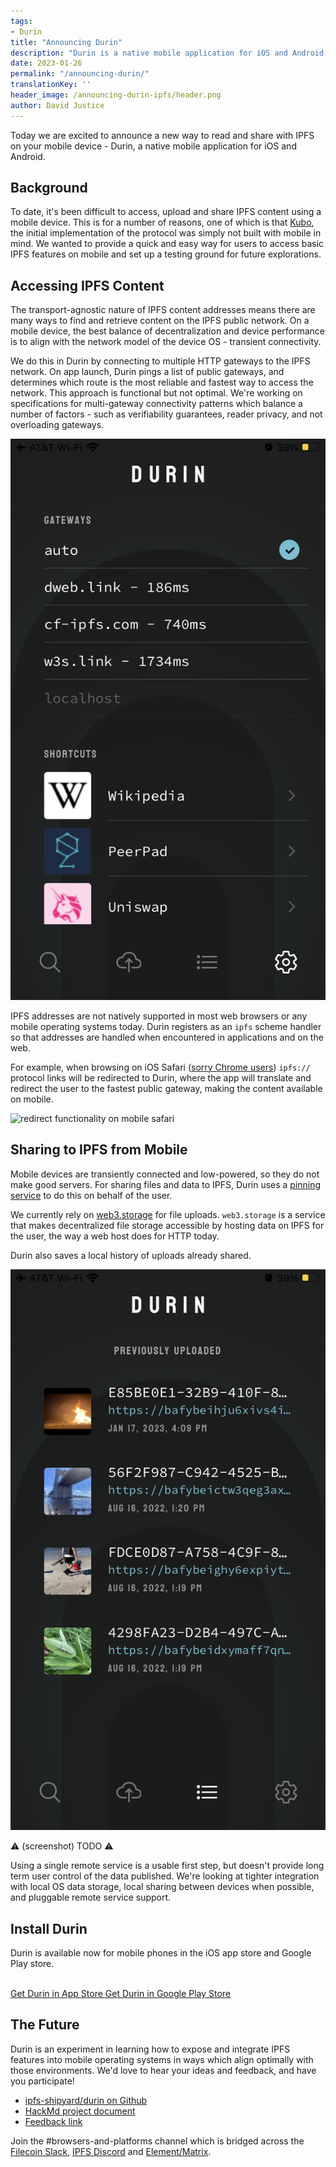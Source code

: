 ```yaml
---
tags:
- Durin
title: "Announcing Durin"
description: "Durin is a native mobile application for iOS and Android that lets you read and share content on the IPFS network"
date: 2023-01-26
permalink: "/announcing-durin/"
translationKey: ''
header_image: /announcing-durin-ipfs/header.png
author: David Justice
---
```


Today we are excited to announce a new way to read and share with IPFS on your mobile device - Durin, a native mobile application for iOS and Android.

## Background

To date, it's been difficult to access, upload and share IPFS content using a mobile device. This is for a number of reasons, one of which is that [Kubo](https://github.com/ipfs/kubo), the initial implementation of the protocol was simply not built with mobile in mind. We wanted to provide a quick and easy way for users to access basic IPFS features on mobile and set up a testing ground for future explorations.

## Accessing IPFS Content

The transport-agnostic nature of IPFS content addresses means there are many ways to find and retrieve content on the IPFS public network. On a mobile device, the best balance of decentralization and device performance is to align with the network model of the device OS - transient connectivity.

We do this in Durin by connecting to multiple HTTP gateways to the IPFS network. On app launch, Durin pings a list of public gateways, and determines which route is the most reliable and fastest way to access the network. This approach is functional but not optimal. We're working on specifications for multi-gateway connectivity patterns which balance a number of factors - such as verifiability guarantees, reader privacy, and not overloading gateways.

![Gateway list](../assets/announcing-durin-ipfs/gateway-durin.png)

IPFS addresses are not natively supported in most web browsers or any mobile operating systems today. Durin registers as an `ipfs` scheme handler so that addresses are handled when encountered in applications and on the web.

For example, when browsing on iOS Safari ([sorry Chrome users](https://bugs.chromium.org/p/chromium/issues/detail?id=178097&q=protocol%20handler%20mobile&can=2)) `ipfs://` protocol links will be redirected to Durin, where the app will translate and redirect the user to the fastest public gateway, making the content available on mobile.

![redirect functionality on mobile safari](../assets/announcing-durin-ipfs/durin-redirect.gif)

## Sharing to IPFS from Mobile

Mobile devices are transiently connected and low-powered, so they do not make good servers. For sharing files and data to IPFS, Durin uses a [pinning service](https://docs.ipfs.tech/concepts/persistence/#persistence-permanence-and-pinning) to do this on behalf of the user.

We currently rely on [web3.storage](https://web3.storage/) for file uploads. `web3.storage` is a service that makes decentralized file storage accessible by hosting data on IPFS for the user, the way a web host does for HTTP today. 

Durin also saves a local history of uploads already shared.

![uploaded files list](../assets/announcing-durin-ipfs/filelist-durin.png)

:warning: (screenshot) TODO :warning:

Using a single remote service is a usable first step, but doesn't provide long term user control of the data published. We're looking at tighter integration with local OS data storage, local sharing between devices when possible, and pluggable remote service support.

## Install Durin

Durin is available now for mobile phones in the iOS app store and Google Play store.

<br /> 
<a href="https://apps.apple.com/us/app/durin/id161339199" class="cta-button"> 
  Get Durin in App Store 
</a> 
<a href="https://play.google.com/store/apps/details?id=ai.protocol.durin" class="cta-button"> 
  Get Durin in Google Play Store
</a>

## The Future

Durin is an experiment in learning how to expose and integrate IPFS features into mobile operating systems in ways which align optimally with those environments. We'd love to hear your ideas and feedback, and have you participate!

* [ipfs-shipyard/durin on Github](https://github.com/ipfs-shipyard/durin)
* [HackMd project document](https://hackmd.io/XtxGZoxqQ46X1GO7srrhMQ)
* [Feedback link](https://github.com/ipfs-shipyard/durin/issues)

Join the #browsers-and-platforms channel which is bridged across the [Filecoin Slack](https://filecoin.io/slack/), [IPFS Discord](https://discord.gg/vZTcrFePpt) and [Element/Matrix](https://matrix.to/#/#browsers-and-standards:ipfs.io).